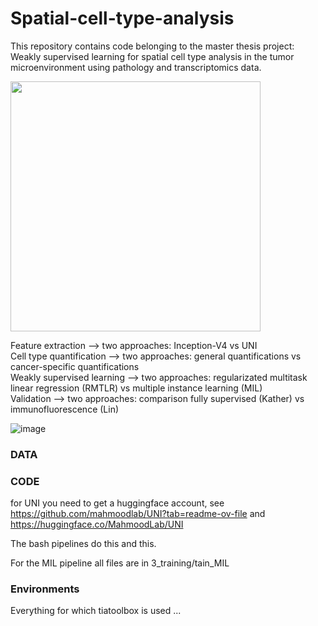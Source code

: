 # Spatial-cell-type-analysis
This repository contains code belonging to the master thesis project: Weakly supervised learning for spatial cell type analysis in the tumor microenvironment using pathology and transcriptomics data.

<img src="https://github.com/user-attachments/assets/6d913b21-ff88-40c0-a5ba-d8094fe43614" width="400">

Feature extraction --> two approaches: Inception-V4 vs UNI  
Cell type quantification --> two approaches: general quantifications vs cancer-specific quantifications  
Weakly supervised learning --> two approaches: regularizated multitask linear regression (RMTLR) vs multiple instance learning (MIL)  
Validation --> two approaches: comparison fully supervised (Kather) vs immunofluorescence (Lin)

![image](https://github.com/user-attachments/assets/296304ee-b5e4-412a-91b5-81417ac21db4)

### DATA


### CODE
for UNI you need to get a huggingface account, see https://github.com/mahmoodlab/UNI?tab=readme-ov-file and https://huggingface.co/MahmoodLab/UNI 

The bash pipelines do this and this. 

For the MIL pipeline all files are in 3_training/tain_MIL
### Environments

Everything for which tiatoolbox is used ...




